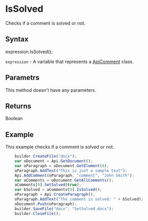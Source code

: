 # IsSolved

Checks if a comment is solved or not.

## Syntax

expression.IsSolved();

`expression` - A variable that represents a [ApiComment](../ApiComment.md) class.

## Parametrs

This method doesn't have any parameters.

## Returns

Boolean

## Example

This example checks if a comment is solved or not.

```javascript
	builder.CreateFile("docx");
	var oDocument = Api.GetDocument();
	var oParagraph = oDocument.GetElement(0);
	oParagraph.AddText("This is just a sample text");
	Api.AddComment(oParagraph, "comment", "John Smith");
	var aComments = oDocument.GetAllComments();
	aComments[0].SetSolved(true);
	var bSolved = aComments[0].IsSolved();
	oParagraph = Api.CreateParagraph();
	oParagraph.AddText("The comment is solved: " + bSolved);
	oDocument.Push(oParagraph);
	builder.SaveFile("docx", "SetSolved.docx");
	builder.CloseFile();
```